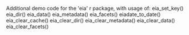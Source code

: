 Additional demo code for the 'eia' r package, with usage of:
eia_set_key()
eia_dir() 
eia_data()
eia_metadata()
eia_facets()
eiadate_to_date()
eia_clear_cache()
eia_clear_dir()
eia_clear_metadata()
eia_clear_data()
eia_clear_facets()
